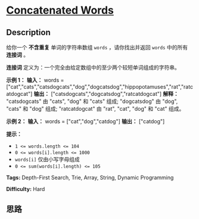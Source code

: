 # [Concatenated Words][title]

## Description

给你一个 **不含重复** 单词的字符串数组 `words` ，请你找出并返回 `words` 中的所有 **连接词** 。

**连接词** 定义为：一个完全由给定数组中的至少两个较短单词组成的字符串。



**示例 1：**
            **输入：** words = ["cat","cats","catsdogcats","dog","dogcatsdog","hippopotamuses","rat","ratcatdogcat"]    **输出：** ["catsdogcats","dogcatsdog","ratcatdogcat"]    **解释：** "catsdogcats" 由 "cats", "dog" 和 "cats" 组成;          "dogcatsdog" 由 "dog", "cats" 和 "dog" 组成;          "ratcatdogcat" 由 "rat", "cat", "dog" 和 "cat" 组成。    

**示例 2：**
            **输入：** words = ["cat","dog","catdog"]    **输出：** ["catdog"]



**提示：**

  * `1 <= words.length <= 104`
  * `0 <= words[i].length <= 1000`
  * `words[i]` 仅由小写字母组成
  * `0 <= sum(words[i].length) <= 105`


**Tags:** Depth-First Search, Trie, Array, String, Dynamic Programming

**Difficulty:** Hard

## 思路

[title]: https://leetcode-cn.com/problems/concatenated-words
